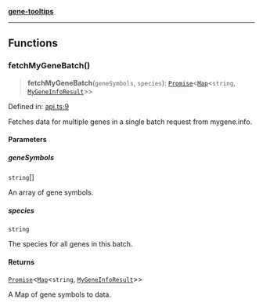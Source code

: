 [**gene-tooltips**](README.md)

***

## Functions

### fetchMyGeneBatch()

> **fetchMyGeneBatch**(`geneSymbols`, `species`): [`Promise`](https://developer.mozilla.org/docs/Web/JavaScript/Reference/Global_Objects/Promise)\<[`Map`](https://developer.mozilla.org/docs/Web/JavaScript/Reference/Global_Objects/Map)\<`string`, [`MyGeneInfoResult`](config.md#mygeneinforesult)\>\>

Defined in: [api.ts:9](https://github.com/mattjmeier/gene-tooltips/blob/fb2c10adf4ac9d71d1265e16b45e4b9909fd34e5/src/api.ts#L9)

Fetches data for multiple genes in a single batch request from mygene.info.

#### Parameters

##### geneSymbols

`string`[]

An array of gene symbols.

##### species

`string`

The species for all genes in this batch.

#### Returns

[`Promise`](https://developer.mozilla.org/docs/Web/JavaScript/Reference/Global_Objects/Promise)\<[`Map`](https://developer.mozilla.org/docs/Web/JavaScript/Reference/Global_Objects/Map)\<`string`, [`MyGeneInfoResult`](config.md#mygeneinforesult)\>\>

A Map of gene symbols to data.
